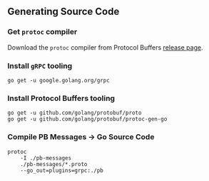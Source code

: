 ## Generating Source Code

### Get `protoc` compiler
Download the `protoc` compiler from Protocol Buffers [release page](https://github.com/protocolbuffers/protobuf/releases).


### Install `gRPC` tooling

```
go get -u google.golang.org/grpc
```

### Install Protocol Buffers tooling 

```
go get -u github.com/golang/protobuf/proto
go get -u github.com/golang/protobuf/protoc-gen-go

```

### Compile PB Messages -> Go Source Code
```
protoc 
    -I ./pb-messages
    ./pb-messages/*.proto
    --go_out=plugins=grpc:./pb
```
